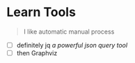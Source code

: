 # Learn Tools

> I like automatic manual process

* [ ] definitely jq *a powerful json query tool*
* [ ] then Graphviz
